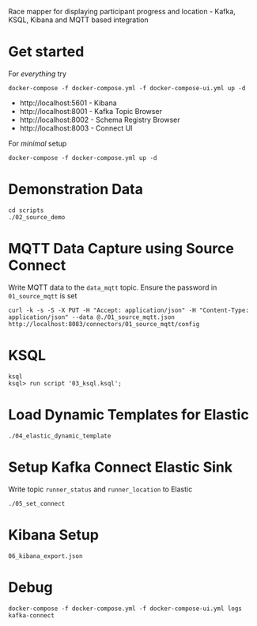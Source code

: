
Race mapper for displaying participant progress and location - Kafka, KSQL, Kibana and MQTT based integration


# Get started
For _everything_ try
```
docker-compose -f docker-compose.yml -f docker-compose-ui.yml up -d
```
- http://localhost:5601 - Kibana
- http://localhost:8001 - Kafka Topic Browser
- http://localhost:8002 - Schema Registry Browser
- http://localhost:8003 - Connect UI


For _minimal_ setup
```
docker-compose -f docker-compose.yml up -d
```

# Demonstration Data
```
cd scripts
./02_source_demo
```


# MQTT Data Capture using Source Connect
Write MQTT data to the `data_mqtt` topic. Ensure the password in `01_source_mqtt` is set
```
curl -k -s -S -X PUT -H "Accept: application/json" -H "Content-Type: application/json" --data @./01_source_mqtt.json http://localhost:8083/connectors/01_source_mqtt/config
```




# KSQL
```
ksql
ksql> run script '03_ksql.ksql';
```

# Load Dynamic Templates for Elastic
```
./04_elastic_dynamic_template
```

# Setup Kafka Connect Elastic Sink
Write topic `runner_status` and `runner_location` to Elastic
```
./05_set_connect
```

# Kibana Setup
```
06_kibana_export.json
```


# Debug
```
docker-compose -f docker-compose.yml -f docker-compose-ui.yml logs kafka-connect
```

